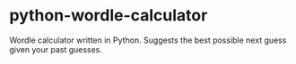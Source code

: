 # python-wordle-calculator
Wordle calculator written in Python. Suggests the best possible next guess given your past guesses.
